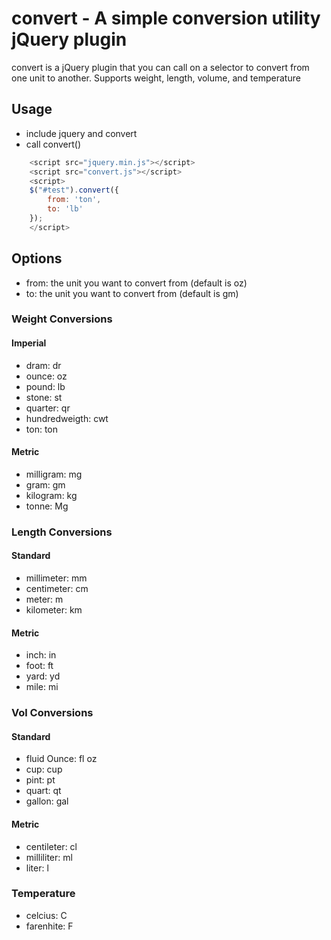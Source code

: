 # convert - A simple conversion utility jQuery plugin
convert is a jQuery plugin that you can call on a selector to convert from one unit to another. Supports weight, length, volume, and temperature

## Usage

* include jquery and convert
* call convert()

```javascript 
	<script src="jquery.min.js"></script>
	<script src="convert.js"></script>
	<script>
	$("#test").convert({
		from: 'ton',
		to: 'lb'
	});
	</script>
```

## Options
* from: the unit you want to convert from (default is oz)
* to: the unit you want to convert from (default is gm)

### Weight Conversions

#### Imperial
* dram: dr
* ounce: oz
* pound: lb
* stone: st
* quarter: qr
* hundredweigth: cwt
* ton: ton

#### Metric
* milligram: mg
* gram: gm
* kilogram: kg
* tonne: Mg

### Length Conversions

#### Standard
* millimeter: mm
* centimeter: cm
* meter: m
* kilometer: km

#### Metric
* inch: in
* foot: ft
* yard: yd
* mile: mi

### Vol Conversions

#### Standard

* fluid Ounce: fl oz
* cup: cup
* pint: pt
* quart: qt
* gallon: gal

#### Metric

* centileter: cl
* milliliter: ml
* liter: l

### Temperature

* celcius: C
* farenhite: F

